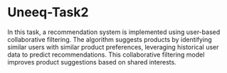 # Uneeq-Task2
In this task, a recommendation system is implemented using user-based collaborative filtering. The algorithm suggests products by identifying similar users with similar product preferences, leveraging historical user data to predict recommendations. This collaborative filtering model improves product suggestions based on shared interests.

